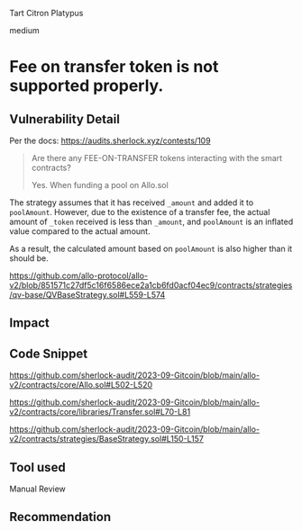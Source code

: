 Tart Citron Platypus

medium

# Fee on transfer token is not supported properly.

## Vulnerability Detail

Per the docs: https://audits.sherlock.xyz/contests/109

> Are there any FEE-ON-TRANSFER tokens interacting with the smart contracts?
> 
> Yes. When funding a pool on Allo.sol

The strategy assumes that it has received `_amount` and added it to `poolAmount`. However, due to the existence of a transfer fee, the actual amount of `_token` received is less than `_amount`, and `poolAmount` is an inflated value compared to the actual amount.

As a result, the calculated amount based on `poolAmount` is also higher than it should be.

https://github.com/allo-protocol/allo-v2/blob/851571c27df5c16f6586ece2a1cb6fd0acf04ec9/contracts/strategies/qv-base/QVBaseStrategy.sol#L559-L574

## Impact

## Code Snippet

https://github.com/sherlock-audit/2023-09-Gitcoin/blob/main/allo-v2/contracts/core/Allo.sol#L502-L520

https://github.com/sherlock-audit/2023-09-Gitcoin/blob/main/allo-v2/contracts/core/libraries/Transfer.sol#L70-L81

https://github.com/sherlock-audit/2023-09-Gitcoin/blob/main/allo-v2/contracts/strategies/BaseStrategy.sol#L150-L157


## Tool used

Manual Review

## Recommendation